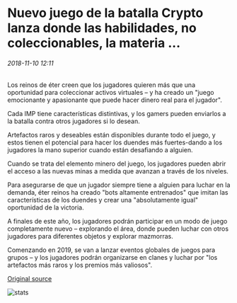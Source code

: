 # Nuevo juego de la batalla Crypto lanza donde las habilidades, no coleccionables, la materia ...

###### 2018-11-10 12:11

Los reinos de éter creen que los jugadores quieren más que una oportunidad para coleccionar activos virtuales – y ha creado un "juego emocionante y apasionante que puede hacer dinero real para el jugador".

Cada IMP tiene características distintivas, y los gamers pueden enviarlos a la batalla contra otros jugadores si lo desean.

Artefactos raros y deseables están disponibles durante todo el juego, y estos tienen el potencial para hacer los duendes más fuertes-dando a los jugadores la mano superior cuando están desafiando a alguien.

Cuando se trata del elemento minero del juego, los jugadores pueden abrir el acceso a las nuevas minas a medida que avanzan a través de los niveles.

Para asegurarse de que un jugador siempre tiene a alguien para luchar en la demanda, éter reinos ha creado "bots altamente entrenados" que imitan las características de los duendes y crear una "absolutamente igual" oportunidad de la victoria.

A finales de este año, los jugadores podrán participar en un modo de juego completamente nuevo – explorando el área, donde pueden luchar con otros jugadores para diferentes objetos y explorar mazmorras.

Comenzando en 2019, se van a lanzar eventos globales de juegos para grupos – y los jugadores podrán organizarse en clanes y luchar por "los artefactos más raros y los premios más valiosos".

[Original source](https://cointelegraph.com/news/new-crypto-battle-game-launches-where-skills-not-collectibles-matter)

![stats](https://c.statcounter.com/11760860/0/a89fa40b/1/ "stats")
